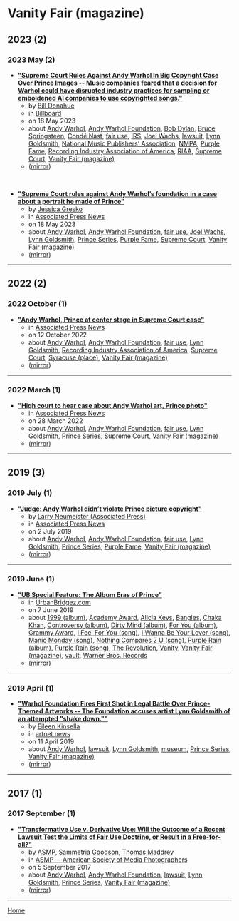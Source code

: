 # Vanity Fair (magazine)

## 2023 (2)

### 2023 May (2)

 - [**"Supreme Court Rules Against Andy Warhol In Big Copyright Case Over Prince Images -- Music companies feared that a decision for Warhol could have disrupted industry practices for sampling or emboldened AI companies to use copyrighted songs."**](https://www.billboard.com/pro/andy-warhol-prince-supreme-court-copyright-case-ruling/)
    - by [Bill Donahue](../../../authors/bill-donahue/index.md)
    - in [Billboard](../../../publications/billboard/index.md)
    - on 18 May 2023
    - about [Andy Warhol](../../../topics/andy-warhol/index.md), [Andy Warhol Foundation](../../../topics/andy-warhol-foundation/index.md), [Bob Dylan](../../../topics/bob-dylan/index.md), [Bruce Springsteen](../../../topics/bruce-springsteen/index.md), [Condé Nast](../../../topics/cond-nast/index.md), [fair use](../../../topics/fair-use/index.md), [IRS](../../../topics/irs/index.md), [Joel Wachs](../../../topics/joel-wachs/index.md), [lawsuit](../../../topics/lawsuit/index.md), [Lynn Goldsmith](../../../topics/lynn-goldsmith/index.md), [National Music Publishers’ Association](../../../topics/national-music-publishers-association/index.md), [NMPA](../../../topics/nmpa/index.md), [Purple Fame](../../../topics/purple-fame/index.md), [Recording Industry Association of America](../../../topics/recording-industry-association-of-america/index.md), [RIAA](../../../topics/riaa/index.md), [Supreme Court](../../../topics/supreme-court/index.md), [Vanity Fair (magazine)](../../../topics/magazine/vanity-fair/index.md)
    - ([mirror](https://web.archive.org/web/*/https://www.billboard.com/pro/andy-warhol-prince-supreme-court-copyright-case-ruling/))

<br />

 - [**"Supreme Court rules against Andy Warhol’s foundation in a case about a portrait he made of Prince"**](https://apnews.com/article/supreme-court-andy-warhol-prince-copyright-061a115f4ab137bcbe36fcc8fe0c921b)
    - by [Jessica Gresko](../../../authors/jessica-gresko/index.md)
    - in [Associated Press News](../../../publications/associated-press-news/index.md)
    - on 18 May 2023
    - about [Andy Warhol](../../../topics/andy-warhol/index.md), [Andy Warhol Foundation](../../../topics/andy-warhol-foundation/index.md), [fair use](../../../topics/fair-use/index.md), [Joel Wachs](../../../topics/joel-wachs/index.md), [Lynn Goldsmith](../../../topics/lynn-goldsmith/index.md), [Prince Series](../../../topics/prince-series/index.md), [Purple Fame](../../../topics/purple-fame/index.md), [Supreme Court](../../../topics/supreme-court/index.md), [Vanity Fair (magazine)](../../../topics/magazine/vanity-fair/index.md)
    - ([mirror](https://web.archive.org/web/*/https://apnews.com/article/supreme-court-andy-warhol-prince-copyright-061a115f4ab137bcbe36fcc8fe0c921b))

----

## 2022 (2)

### 2022 October (1)

 - [**"Andy Warhol, Prince at center stage in Supreme Court case"**](https://apnews.com/article/ketanji-brown-jackson-us-supreme-court-entertainment-music-b6b865d5fc4b616be5474221390ed725)
    - in [Associated Press News](../../../publications/associated-press-news/index.md)
    - on 12 October 2022
    - about [Andy Warhol](../../../topics/andy-warhol/index.md), [Andy Warhol Foundation](../../../topics/andy-warhol-foundation/index.md), [fair use](../../../topics/fair-use/index.md), [Lynn Goldsmith](../../../topics/lynn-goldsmith/index.md), [Recording Industry Association of America](../../../topics/recording-industry-association-of-america/index.md), [Supreme Court](../../../topics/supreme-court/index.md), [Syracuse (place)](../../../topics/place/syracuse/index.md), [Vanity Fair (magazine)](../../../topics/magazine/vanity-fair/index.md)
    - ([mirror](https://web.archive.org/web/*/https://apnews.com/article/ketanji-brown-jackson-us-supreme-court-entertainment-music-b6b865d5fc4b616be5474221390ed725))

----

### 2022 March (1)

 - [**"High court to hear case about Andy Warhol art, Prince photo"**](https://apnews.com/article/us-supreme-court-entertainment-music-andy-warhol-prince-0c6ff0e1cb75bedcc54eaa03eaac11d7)
    - in [Associated Press News](../../../publications/associated-press-news/index.md)
    - on 28 March 2022
    - about [Andy Warhol](../../../topics/andy-warhol/index.md), [Andy Warhol Foundation](../../../topics/andy-warhol-foundation/index.md), [fair use](../../../topics/fair-use/index.md), [Lynn Goldsmith](../../../topics/lynn-goldsmith/index.md), [Prince Series](../../../topics/prince-series/index.md), [Supreme Court](../../../topics/supreme-court/index.md), [Vanity Fair (magazine)](../../../topics/magazine/vanity-fair/index.md)
    - ([mirror](https://web.archive.org/web/*/https://apnews.com/article/us-supreme-court-entertainment-music-andy-warhol-prince-0c6ff0e1cb75bedcc54eaa03eaac11d7))

----

## 2019 (3)

### 2019 July (1)

 - [**"Judge: Andy Warhol didn’t violate Prince picture copyright"**](https://apnews.com/d14de100e0454e658238546e0e036fc2)
    - by [Larry Neumeister (Associated Press)](../../../authors/associated-press/larry-neumeister/index.md)
    - in [Associated Press News](../../../publications/associated-press-news/index.md)
    - on 2 July 2019
    - about [Andy Warhol](../../../topics/andy-warhol/index.md), [Andy Warhol Foundation](../../../topics/andy-warhol-foundation/index.md), [fair use](../../../topics/fair-use/index.md), [Lynn Goldsmith](../../../topics/lynn-goldsmith/index.md), [Prince Series](../../../topics/prince-series/index.md), [Purple Fame](../../../topics/purple-fame/index.md), [Vanity Fair (magazine)](../../../topics/magazine/vanity-fair/index.md)
    - ([mirror](https://web.archive.org/web/*/https://apnews.com/d14de100e0454e658238546e0e036fc2))

----

### 2019 June (1)

 - [**"UB Special Feature: The Album Eras of Prince"**](https://urbanbridgez.com/2019/06/07/ub-special-feature-the-album-eras-of-prince/)
    - in [UrbanBridgez.com](../../../publications/urbanbridgez-com/index.md)
    - on 7 June 2019
    - about [1999 (album)](../../../topics/album/1999/index.md), [Academy Award](../../../topics/academy-award/index.md), [Alicia Keys](../../../topics/alicia-keys/index.md), [Bangles](../../../topics/bangles/index.md), [Chaka Khan](../../../topics/chaka-khan/index.md), [Controversy (album)](../../../topics/album/controversy/index.md), [Dirty Mind (album)](../../../topics/album/dirty-mind/index.md), [For You (album)](../../../topics/album/for-you/index.md), [Grammy Award](../../../topics/grammy-award/index.md), [I Feel For You (song)](../../../topics/song/i-feel-for-you/index.md), [I Wanna Be Your Lover (song)](../../../topics/song/i-wanna-be-your-lover/index.md), [Manic Monday (song)](../../../topics/song/manic-monday/index.md), [Nothing Compares 2 U (song)](../../../topics/song/nothing-compares-2-u/index.md), [Purple Rain (album)](../../../topics/album/purple-rain/index.md), [Purple Rain (song)](../../../topics/song/purple-rain/index.md), [The Revolution](../../../topics/the-revolution/index.md), [Vanity](../../../topics/vanity/index.md), [Vanity Fair (magazine)](../../../topics/magazine/vanity-fair/index.md), [vault](../../../topics/vault/index.md), [Warner Bros. Records](../../../topics/warner-bros-records/index.md)
    - ([mirror](https://web.archive.org/web/*/https://urbanbridgez.com/2019/06/07/ub-special-feature-the-album-eras-of-prince/))

----

### 2019 April (1)

 - [**"Warhol Foundation Fires First Shot in Legal Battle Over Prince-Themed Artworks -- The Foundation accuses artist Lynn Goldsmith of an attempted "shake down.""**](https://news.artnet.com/art-world/warhol-foundation-strikes-first-photographer-complains-copyright-922025)
    - by [Eileen Kinsella](../../../authors/eileen-kinsella/index.md)
    - in [artnet news](../../../publications/artnet-news/index.md)
    - on 11 April 2019
    - about [Andy Warhol](../../../topics/andy-warhol/index.md), [lawsuit](../../../topics/lawsuit/index.md), [Lynn Goldsmith](../../../topics/lynn-goldsmith/index.md), [museum](../../../topics/museum/index.md), [Prince Series](../../../topics/prince-series/index.md), [Vanity Fair (magazine)](../../../topics/magazine/vanity-fair/index.md)
    - ([mirror](https://web.archive.org/web/*/https://news.artnet.com/art-world/warhol-foundation-strikes-first-photographer-complains-copyright-922025))

----

## 2017 (1)

### 2017 September (1)

 - [**"Transformative Use v. Derivative Use:  Will the Outcome of a Recent Lawsuit Test the Limits of Fair Use Doctrine, or Result in a Free-for-all?"**](https://www.asmp.org/legal/transformative-use-v-derivative-use-will-outcome-recent-lawsuit-test-limits-fair-use-doctrine-result-free/)
    - by [ASMP](../../../authors/asmp/index.md), [Sammetria Goodson](../../../authors/sammetria-goodson/index.md), [Thomas Maddrey](../../../authors/thomas-maddrey/index.md)
    - in [ASMP -- American Society of Media Photographers](../../../publications/asmp-american-society-of-media-photographers/index.md)
    - on 5 September 2017
    - about [Andy Warhol](../../../topics/andy-warhol/index.md), [Andy Warhol Foundation](../../../topics/andy-warhol-foundation/index.md), [lawsuit](../../../topics/lawsuit/index.md), [Lynn Goldsmith](../../../topics/lynn-goldsmith/index.md), [Prince Series](../../../topics/prince-series/index.md), [Vanity Fair (magazine)](../../../topics/magazine/vanity-fair/index.md)
    - ([mirror](https://web.archive.org/web/*/https://www.asmp.org/legal/transformative-use-v-derivative-use-will-outcome-recent-lawsuit-test-limits-fair-use-doctrine-result-free/))

----

[Home](../index.md)
